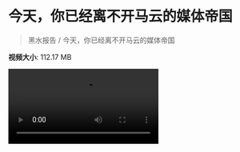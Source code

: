 # 今天，你已经离不开马云的媒体帝国

> 黑水报告 / 今天，你已经离不开马云的媒体帝国

**视频大小**: 112.17 MB

<div class="video"><video src="https://file.hsyhx.top/video/黑水报告/今天，你已经离不开马云的媒体帝国.mp4" controls preload>🤔 您的浏览器不支持 video 标签</video></div>
